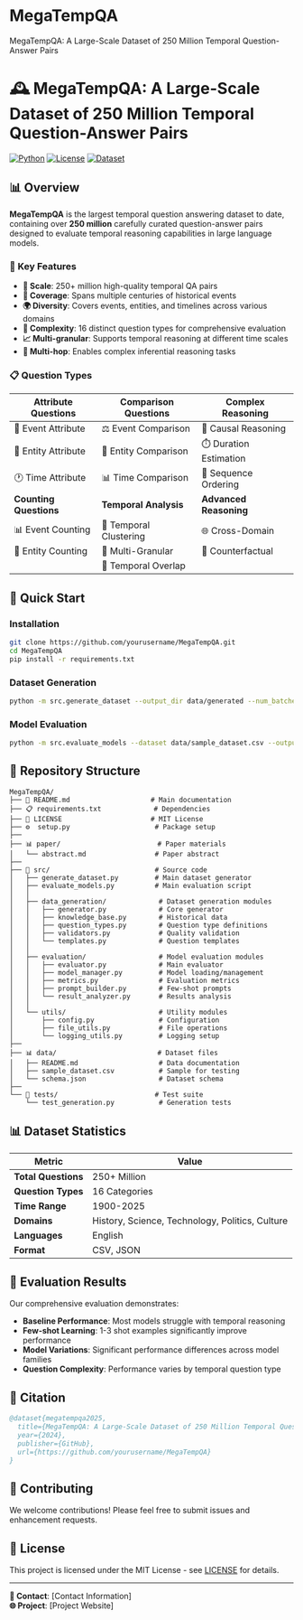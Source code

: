 # MegaTempQA
MegaTempQA: A Large-Scale Dataset of 250 Million Temporal Question-Answer Pairs
# 🕰️ MegaTempQA: A Large-Scale Dataset of 250 Million Temporal Question-Answer Pairs

[![Python](https://img.shields.io/badge/Python-3.8+-blue.svg)](https://python.org)
[![License](https://img.shields.io/badge/License-MIT-green.svg)](LICENSE)
[![Dataset](https://img.shields.io/badge/Dataset-250M_QA_Pairs-orange.svg)](data/)

## 📊 Overview

**MegaTempQA** is the largest temporal question answering dataset to date, containing over **250 million** carefully curated question-answer pairs designed to evaluate temporal reasoning capabilities in large language models.

### 🎯 Key Features

- **🔢 Scale**: 250+ million high-quality temporal QA pairs
- **📅 Coverage**: Spans multiple centuries of historical events
- **🌍 Diversity**: Covers events, entities, and timelines across various domains
- **🧠 Complexity**: 16 distinct question types for comprehensive evaluation
- **📈 Multi-granular**: Supports temporal reasoning at different time scales
- **🔗 Multi-hop**: Enables complex inferential reasoning tasks

### 📋 Question Types

| **Attribute Questions** | **Comparison Questions** | **Complex Reasoning** |
|------------------------|-------------------------|----------------------|
| 🎯 Event Attribute     | ⚖️ Event Comparison     | 🧠 Causal Reasoning  |
| 👤 Entity Attribute    | 👥 Entity Comparison    | ⏱️ Duration Estimation |
| 🕐 Time Attribute      | 📊 Time Comparison      | 📝 Sequence Ordering |
| **Counting Questions** | **Temporal Analysis**    | **Advanced Reasoning** |
| 📊 Event Counting      | 🔗 Temporal Clustering  | 🌐 Cross-Domain      |
| 👥 Entity Counting     | 📏 Multi-Granular       | 🤔 Counterfactual    |
|                        | 🔄 Temporal Overlap     |                      |

## 🚀 Quick Start

### Installation
```bash
git clone https://github.com/yourusername/MegaTempQA.git
cd MegaTempQA
pip install -r requirements.txt
```

### Dataset Generation
```bash
python -m src.generate_dataset --output_dir data/generated --num_batches 5
```

### Model Evaluation
```bash
python -m src.evaluate_models --dataset data/sample_dataset.csv --output_dir results
```

## 📁 Repository Structure

```
MegaTempQA/
├── 📜 README.md                    # Main documentation
├── 📋 requirements.txt             # Dependencies
├── 📄 LICENSE                      # MIT License
├── ⚙️  setup.py                     # Package setup
├── 
├── 📊 paper/                        # Paper materials
│   └── abstract.md                 # Paper abstract
├── 
├── 🔧 src/                          # Source code
│   ├── generate_dataset.py         # Main dataset generator
│   ├── evaluate_models.py          # Main evaluation script
│   │
│   ├── data_generation/             # Dataset generation modules
│   │   ├── generator.py             # Core generator
│   │   ├── knowledge_base.py        # Historical data
│   │   ├── question_types.py        # Question type definitions
│   │   ├── validators.py            # Quality validation
│   │   └── templates.py             # Question templates
│   │
│   ├── evaluation/                  # Model evaluation modules
│   │   ├── evaluator.py             # Main evaluator
│   │   ├── model_manager.py         # Model loading/management
│   │   ├── metrics.py               # Evaluation metrics
│   │   ├── prompt_builder.py        # Few-shot prompts
│   │   └── result_analyzer.py       # Results analysis
│   │
│   └── utils/                       # Utility modules
│       ├── config.py                # Configuration
│       ├── file_utils.py            # File operations
│       └── logging_utils.py         # Logging setup
├── 
├── 📊 data/                         # Dataset files
│   ├── README.md                    # Data documentation
│   ├── sample_dataset.csv           # Sample for testing
│   └── schema.json                  # Dataset schema
├── 
└── 🧪 tests/                        # Test suite
    └── test_generation.py           # Generation tests
```

## 📊 Dataset Statistics

| Metric | Value |
|--------|-------|
| **Total Questions** | 250+ Million |
| **Question Types** | 16 Categories |
| **Time Range** | 1900-2025 |
| **Domains** | History, Science, Technology, Politics, Culture |
| **Languages** | English |
| **Format** | CSV, JSON |

## 🎯 Evaluation Results

Our comprehensive evaluation demonstrates:
- **Baseline Performance**: Most models struggle with temporal reasoning
- **Few-shot Learning**: 1-3 shot examples significantly improve performance  
- **Model Variations**: Significant performance differences across model families
- **Question Complexity**: Performance varies by temporal question type

## 📖 Citation

```bibtex
@dataset{megatempqa2025,
  title={MegaTempQA: A Large-Scale Dataset of 250 Million Temporal Question-Answer Pairs for Language Models},
  year={2024},
  publisher={GitHub},
  url={https://github.com/yourusername/MegaTempQA}
}
```

## 🤝 Contributing

We welcome contributions! Please feel free to submit issues and enhancement requests.

## 📝 License

This project is licensed under the MIT License - see [LICENSE](LICENSE) for details.

---
**📧 Contact**: [Contact Information]  
**🌐 Project**: [Project Website]
